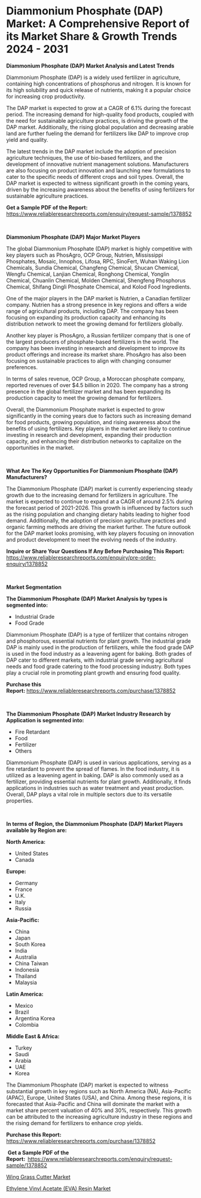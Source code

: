 <p><h1>Diammonium Phosphate (DAP) Market: A Comprehensive Report of its Market Share & Growth Trends 2024 - 2031</h1></p><p><strong>Diammonium Phosphate (DAP) Market Analysis and Latest Trends</strong></p>
<p><p>Diammonium Phosphate (DAP) is a widely used fertilizer in agriculture, containing high concentrations of phosphorus and nitrogen. It is known for its high solubility and quick release of nutrients, making it a popular choice for increasing crop productivity.</p><p>The DAP market is expected to grow at a CAGR of 6.1% during the forecast period. The increasing demand for high-quality food products, coupled with the need for sustainable agriculture practices, is driving the growth of the DAP market. Additionally, the rising global population and decreasing arable land are further fueling the demand for fertilizers like DAP to improve crop yield and quality.</p><p>The latest trends in the DAP market include the adoption of precision agriculture techniques, the use of bio-based fertilizers, and the development of innovative nutrient management solutions. Manufacturers are also focusing on product innovation and launching new formulations to cater to the specific needs of different crops and soil types. Overall, the DAP market is expected to witness significant growth in the coming years, driven by the increasing awareness about the benefits of using fertilizers for sustainable agriculture practices.</p></p>
<p><strong>Get a Sample PDF of the Report:&nbsp;</strong> <a href="https://www.reliableresearchreports.com/enquiry/request-sample/1378852">https://www.reliableresearchreports.com/enquiry/request-sample/1378852</a></p>
<p>&nbsp;</p>
<p><strong>Diammonium Phosphate (DAP) Major Market Players</strong></p>
<p><p>The global Diammonium Phosphate (DAP) market is highly competitive with key players such as PhosAgro, OCP Group, Nutrien, Mississippi Phosphates, Mosaic, Innophos, Lifosa, RPC, SinoFert, Wuhan Waking Lion Chemicals, Sundia Chemical, Changfeng Chemical, Shucan Chemical, Wengfu Chemical, Lanjian Chemical, Ronghong Chemical, Yonglin Chemical, Chuanlin Chemical, Molden Chemical, Shengfeng Phosphorus Chemical, Shifang Dingli Phosphate Chemical, and Kolod Food Ingredients.</p><p>One of the major players in the DAP market is Nutrien, a Canadian fertilizer company. Nutrien has a strong presence in key regions and offers a wide range of agricultural products, including DAP. The company has been focusing on expanding its production capacity and enhancing its distribution network to meet the growing demand for fertilizers globally.</p><p>Another key player is PhosAgro, a Russian fertilizer company that is one of the largest producers of phosphate-based fertilizers in the world. The company has been investing in research and development to improve its product offerings and increase its market share. PhosAgro has also been focusing on sustainable practices to align with changing consumer preferences.</p><p>In terms of sales revenue, OCP Group, a Moroccan phosphate company, reported revenues of over $4.5 billion in 2020. The company has a strong presence in the global fertilizer market and has been expanding its production capacity to meet the growing demand for fertilizers.</p><p>Overall, the Diammonium Phosphate market is expected to grow significantly in the coming years due to factors such as increasing demand for food products, growing population, and rising awareness about the benefits of using fertilizers. Key players in the market are likely to continue investing in research and development, expanding their production capacity, and enhancing their distribution networks to capitalize on the opportunities in the market.</p></p>
<p>&nbsp;</p>
<p><strong>What Are The Key Opportunities For Diammonium Phosphate (DAP) Manufacturers?</strong></p>
<p><p>The Diammonium Phosphate (DAP) market is currently experiencing steady growth due to the increasing demand for fertilizers in agriculture. The market is expected to continue to expand at a CAGR of around 2.5% during the forecast period of 2021-2026. This growth is influenced by factors such as the rising population and changing dietary habits leading to higher food demand. Additionally, the adoption of precision agriculture practices and organic farming methods are driving the market further. The future outlook for the DAP market looks promising, with key players focusing on innovation and product development to meet the evolving needs of the industry.</p></p>
<p><strong>Inquire or Share Your Questions If Any Before Purchasing This Report:</strong> <a href="https://www.reliableresearchreports.com/enquiry/pre-order-enquiry/1378852">https://www.reliableresearchreports.com/enquiry/pre-order-enquiry/1378852</a></p>
<p>&nbsp;</p>
<p><strong>Market Segmentation</strong></p>
<p><strong>The Diammonium Phosphate (DAP) Market Analysis by types is segmented into:</strong></p>
<p><ul><li>Industrial Grade</li><li>Food Grade</li></ul></p>
<p><p>Diammonium Phosphate (DAP) is a type of fertilizer that contains nitrogen and phosphorous, essential nutrients for plant growth. The industrial grade DAP is mainly used in the production of fertilizers, while the food grade DAP is used in the food industry as a leavening agent for baking. Both grades of DAP cater to different markets, with industrial grade serving agricultural needs and food grade catering to the food processing industry. Both types play a crucial role in promoting plant growth and ensuring food quality.</p></p>
<p><strong>Purchase this Report:&nbsp;</strong><a href="https://www.reliableresearchreports.com/purchase/1378852">https://www.reliableresearchreports.com/purchase/1378852</a></p>
<p>&nbsp;</p>
<p><strong>The Diammonium Phosphate (DAP) Market Industry Research by Application is segmented into:</strong></p>
<p><ul><li>Fire Retardant</li><li>Food</li><li>Fertilizer</li><li>Others</li></ul></p>
<p><p>Diammonium Phosphate (DAP) is used in various applications, serving as a fire retardant to prevent the spread of flames. In the food industry, it is utilized as a leavening agent in baking. DAP is also commonly used as a fertilizer, providing essential nutrients for plant growth. Additionally, it finds applications in industries such as water treatment and yeast production. Overall, DAP plays a vital role in multiple sectors due to its versatile properties.</p></p>
<p>&nbsp;</p>
<p><strong>In terms of Region, the Diammonium Phosphate (DAP) Market Players available by Region are:</strong></p>
<p>
    <p> <strong> North America: </strong>
        <ul>
            <li>United States</li>
            <li>Canada</li>
        </ul>
        </p> 
    <p> <strong> Europe: </strong>
        <ul>
            <li>Germany</li>
            <li>France</li>
            <li>U.K.</li>
            <li>Italy</li>
            <li>Russia</li>
        </ul>
        </p> 
    <p> <strong> Asia-Pacific: </strong>
        <ul>
            <li>China</li>
            <li>Japan</li>
            <li>South Korea</li>
            <li>India</li>
            <li>Australia</li>
            <li>China Taiwan</li>
            <li>Indonesia</li>
            <li>Thailand</li>
            <li>Malaysia</li>
        </ul>
        </p> 
    <p> <strong> Latin America: </strong>
        <ul>
            <li>Mexico</li>
            <li>Brazil</li>
            <li>Argentina Korea</li>
            <li>Colombia</li>
        </ul>
        </p> 
    <p> <strong> Middle East & Africa: </strong>
        <ul>
            <li>Turkey</li>
            <li>Saudi</li>
            <li>Arabia</li>
            <li>UAE</li>
            <li>Korea</li>
        </ul>
    </p>
    </p>
<p><p>The Diammonium Phosphate (DAP) market is expected to witness substantial growth in key regions such as North America (NA), Asia-Pacific (APAC), Europe, United States (USA), and China. Among these regions, it is forecasted that Asia-Pacific and China will dominate the market with a market share percent valuation of 40% and 30%, respectively. This growth can be attributed to the increasing agriculture industry in these regions and the rising demand for fertilizers to enhance crop yields.</p></p>
<p><strong>Purchase this Report: </strong><a href="https://www.reliableresearchreports.com/purchase/1378852">https://www.reliableresearchreports.com/purchase/1378852</a></p>
<p>&nbsp;<strong>Get a Sample PDF of the Report:&nbsp;&nbsp;</strong><a href="https://www.reliableresearchreports.com/enquiry/request-sample/1378852">https://www.reliableresearchreports.com/enquiry/request-sample/1378852</a></p>
<p><strong></strong></p>
<p><p><a href="https://forested-sushi-9b0.notion.site/Wing-Grass-Cutter-Market-Size-Market-Trends-and-Growth-Outlook-forecasted-for-period-from-2024-to--8f089ffd8cf849de98ce9c2cd0c6cbbe">Wing Grass Cutter Market</a></p><p><a href="https://github.com/Sherrillcrooksxa8i18ucf2m/Market-Research-Report-List-1/blob/main/ethylene-vinyl-acetate-eva-resin-market.md">Ethylene Vinyl Acetate (EVA) Resin Market</a></p></p>